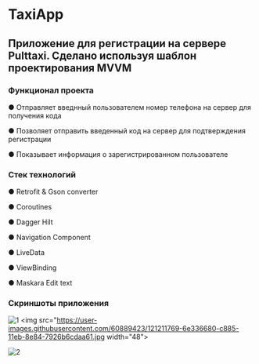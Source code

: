 # TaxiApp
## Приложение для регистрации на сервере Pulttaxi. Сделано используя шаблон проектирования MVVM
### Функционал проекта

● Отправляет введнный пользователем номер телефона на сервер для получения кода

● Позволяет отправить введенный код на сервер для подтверждения регистрации

● Показывает информация о зарегистрированном пользователе

### Стек технологий

● Retrofit & Gson converter

● Coroutines

● Dagger Hilt 

● Navigation Component 

● LiveData 

● ViewBinding

● Maskara Edit text

### Скриншоты приложения 

![1](https://user-images.githubusercontent.com/60889423/121211769-6e336680-c885-11eb-8e84-7926b6cdaa61.jpg)
<img src="https://user-images.githubusercontent.com/60889423/121211769-6e336680-c885-11eb-8e84-7926b6cdaa61.jpg width="48">

![2](https://user-images.githubusercontent.com/60889423/121211794-71c6ed80-c885-11eb-8244-0b924467946f.jpg)

